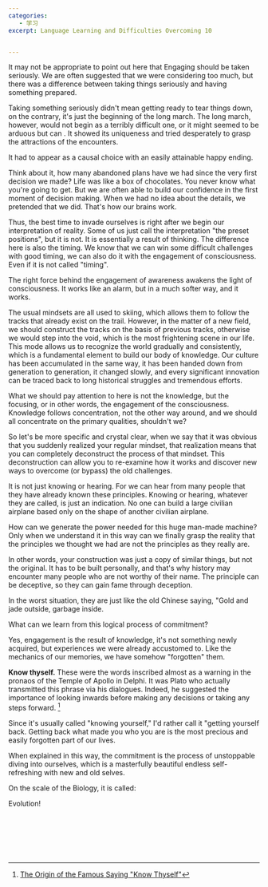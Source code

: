 ```yaml
---
categories:
   - 学习
excerpt: Language Learning and Difficulties Overcoming 10


---
```




It may not be appropriate to point out here that Engaging should be taken seriously. We are often suggested that we were considering too much, but there was a difference between taking things seriously and having something prepared.



Taking something seriously didn't mean getting ready to tear things down, on the contrary, it's just the beginning of the long march. The long march, however, would not begin as a terribly difficult one, or it might seemed to be arduous but can . It showed its uniqueness and tried desperately to grasp the attractions of the encounters.



It had to appear as a causal choice with an easily attainable happy ending.



Think about it, how many abandoned plans have we had since the very first decision we made? Life was like a box of chocolates. You never know what you're going to get. But we are often able to build our confidence in the first moment of decision making. When we had no idea about the details, we pretended that we did. That's how our brains work.



Thus, the best time to invade ourselves is right after we begin our interpretation of reality. Some of us just call the interpretation "the preset positions", but it is not. It is essentially a result of thinking. The difference here is also the timing. We know that we can win some difficult challenges with good timing, we can also do it with the engagement of consciousness. Even if it is not called "timing".



The right force behind the engagement of awareness awakens the light of consciousness. It works like an alarm, but in a much softer way, and it works.



The usual mindsets are all used to skiing, which allows them to follow the tracks that already exist on the trail. However, in the matter of a new field, we should construct the tracks on the basis of previous tracks, otherwise we would step into the void, which is the most frightening scene in our life. This mode allows us to recognize the world gradually and consistently, which is a fundamental element to build our body of knowledge. Our culture has been accumulated in the same way, it has been handed down from generation to generation, it changed slowly, and every significant innovation can be traced back to long historical struggles and tremendous efforts.



What we should pay attention to here is not the knowledge, but the focusing, or in other words, the engagement of the consciousness. Knowledge follows concentration, not the other way around, and we should all concentrate on the primary qualities, shouldn't we?



So let's be more specific and crystal clear, when we say that it was obvious that you suddenly realized your regular mindset, that realization means that you can completely deconstruct the process of that mindset. This deconstruction can allow you to re-examine how it works and discover new ways to overcome (or bypass) the old challenges.



It is not just knowing or hearing. For we can hear from many people that they have already known these principles. Knowing or hearing, whatever they are called, is just an indication. No one can build a large civilian airplane based only on the shape of another civilian airplane.



How can we generate the power needed for this huge man-made machine? Only when we understand it in this way can we finally grasp the reality that the principles we thought we had are not the principles as they really are.



In other words, your construction was just a copy of similar things, but not the original. It has to be built personally, and that's why history may encounter many people who are not worthy of their name. The principle can be deceptive, so they can gain fame through deception.



In the worst situation, they are just like the old Chinese saying, "Gold and jade outside, garbage inside.

What can we learn from this logical process of commitment?



Yes, engagement is the result of knowledge, it's not something newly acquired, but experiences we were already accustomed to. Like the mechanics of our memories, we have somehow "forgotten" them.



**Know thyself.** These were the words inscribed almost as a warning in the pronaos of the Temple of Apollo in Delphi. It was Plato who actually transmitted this phrase via his dialogues. Indeed, he suggested the importance of looking inwards before making any decisions or taking any steps forward. [^1]



Since it's usually called "knowing yourself," I'd rather call it "getting yourself back. Getting back what made you who you are is the most precious and easily forgotten part of our lives.



When explained in this way, the commitment is the process of unstoppable diving into ourselves, which is a masterfully beautiful endless self-refreshing with new and old selves.



On the scale of the Biology, it is called: 



Evolution!



<br><br>

[^1]: [The Origin of the Famous Saying "Know Thyself"](https://exploringyourmind.com/the-origin-of-the-famous-saying-know-thyself/)

<br><br>